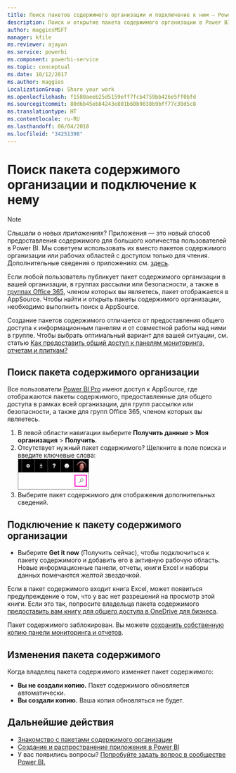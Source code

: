 ```yaml
---
title: Поиск пакетов содержимого организации и подключение к ним — Power BI
description: Поиск и открытие пакета содержимого организации в Power BI
author: maggiesMSFT
manager: kfile
ms.reviewer: ajayan
ms.service: powerbi
ms.component: powerbi-service
ms.topic: conceptual
ms.date: 10/12/2017
ms.author: maggies
LocalizationGroup: Share your work
ms.openlocfilehash: f1580aeeb25d5159eff7fcb4759bb426e5ff0bfd
ms.sourcegitcommit: 80d6b45eb84243e801b60b9038b9bff77c30d5c8
ms.translationtype: HT
ms.contentlocale: ru-RU
ms.lasthandoff: 06/04/2018
ms.locfileid: "34251398"
---
```

# <a name="find-and-connect-to-an-organizational-content-pack"></a>Поиск пакета содержимого организации и подключение к нему
> [!NOTE]
> Слышали о новых *приложениях*? Приложения — это новый способ предоставления содержимого для большого количества пользователей в Power BI. Мы советуем использовать их вместо пакетов содержимого организации или рабочих областей с доступом только для чтения. Дополнительные сведения о приложениях см. [здесь](service-install-use-apps.md).
> 
> 

Если любой пользователь публикует пакет содержимого организации в вашей организации, в группах рассылки или безопасности, а также в [группах Office 365](https://support.office.com/article/Create-a-group-in-Office-365-7124dc4c-1de9-40d4-b096-e8add19209e9), членом которых вы являетесь, пакет отображается в AppSource.  Чтобы найти и открыть пакеты содержимого организации, необходимо выполнить поиск в AppSource.

Создание пакетов содержимого отличается от предоставления общего доступа к информационным панелям и от совместной работы над ними в группе. Чтобы выбрать оптимальный вариант для вашей ситуации, см. статью [Как предоставить общий доступ к панелям мониторинга, отчетам и плиткам?](service-how-to-collaborate-distribute-dashboards-reports.md)

## <a name="find-an-organizational-content-pack"></a>Поиск пакета содержимого организации
Все пользователи [Power BI Pro](https://powerbi.microsoft.com/pricing) имеют доступ к AppSource, где отображаются пакеты содержимого, предоставленные для общего доступа в рамках всей организации, для групп рассылки или безопасности, а также для групп Office 365, членом которых вы являетесь.  

1. В левой области навигации выберите **Получить данные \> Моя организация** \> **Получить**.
2. Отсутствует нужный пакет содержимого? Щелкните в поле поиска и введите ключевые слова:  
    ![](media/service-organizational-content-pack-find-and-open/cp_searchbox.png)
3. Выберите пакет содержимого для отображения дополнительных сведений.

## <a name="connect-to-an-organizational-content-pack"></a>Подключение к пакету содержимого организации
* Выберите **Get it now** (Получить сейчас), чтобы подключиться к пакету содержимого и добавить его в активную рабочую область. Новые информационные панели, отчеты, книги Excel и наборы данных помечаются желтой звездочкой.

Если в пакет содержимого входит книга Excel, может появиться предупреждение о том, что у вас нет разрешений на просмотр этой книги. Если это так, попросите владельца пакета содержимого [предоставить вам книгу для общего доступа в OneDrive для бизнеса](https://support.office.com/en-us/article/Share-documents-or-folders-in-Office-365-1fe37332-0f9a-4719-970e-d2578da4941c). 

Пакет содержимого заблокирован. Вы можете [сохранить собственную копию панели мониторинга и отчетов](service-organizational-content-pack-copy-refresh-access.md). 

## <a name="changes-to-the-content-pack"></a>Изменения пакета содержимого
Когда владелец пакета содержимого изменяет пакет содержимого: 

* **Вы не создали копию.** Пакет содержимого обновляется автоматически.
* **Вы создали копию.** Ваша копия обновляться не будет. 

## <a name="next-steps"></a>Дальнейшие действия
* [Знакомство с пакетами содержимого организации](service-organizational-content-pack-introduction.md)  
* [Создание и распространение приложения в Power BI](service-create-distribute-apps.md)
* У вас появились вопросы? [Попробуйте задать вопрос в сообществе Power BI.](http://community.powerbi.com/)

